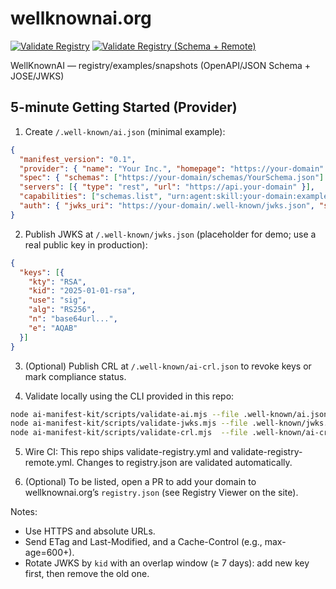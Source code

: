 # wellknownai.org

[![Validate Registry](https://github.com/agentstandards/wellknownai.org/actions/workflows/validate-registry.yml/badge.svg)](https://github.com/agentstandards/wellknownai.org/actions/workflows/validate-registry.yml) [![Validate Registry (Schema + Remote)](https://github.com/agentstandards/wellknownai.org/actions/workflows/validate-registry-remote.yml/badge.svg)](https://github.com/agentstandards/wellknownai.org/actions/workflows/validate-registry-remote.yml)


WellKnownAI — registry/examples/snapshots (OpenAPI/JSON Schema + JOSE/JWKS)

## 5-minute Getting Started (Provider)

1) Create `/.well-known/ai.json` (minimal example):

```json
{
  "manifest_version": "0.1",
  "provider": { "name": "Your Inc.", "homepage": "https://your-domain" },
  "spec": { "schemas": ["https://your-domain/schemas/YourSchema.json"] },
  "servers": [{ "type": "rest", "url": "https://api.your-domain" }],
  "capabilities": ["schemas.list", "urn:agent:skill:your-domain:example.v1"],
  "auth": { "jwks_uri": "https://your-domain/.well-known/jwks.json", "schemes": ["bearer"] }
}
```

2) Publish JWKS at `/.well-known/jwks.json` (placeholder for demo; use a real public key in production):

```json
{
  "keys": [{
    "kty": "RSA",
    "kid": "2025-01-01-rsa",
    "use": "sig",
    "alg": "RS256",
    "n": "base64url...",
    "e": "AQAB"
  }]
}
```

3) (Optional) Publish CRL at `/.well-known/ai-crl.json` to revoke keys or mark compliance status.

4) Validate locally using the CLI provided in this repo:

```bash
node ai-manifest-kit/scripts/validate-ai.mjs --file .well-known/ai.json --out _reports/ai_local.json
node ai-manifest-kit/scripts/validate-jwks.mjs --file .well-known/jwks.json --out _reports/jwks_local.json
node ai-manifest-kit/scripts/validate-crl.mjs  --file .well-known/ai-crl.json --out _reports/crl_local.json
```

5) Wire CI: This repo ships validate-registry.yml and validate-registry-remote.yml. Changes to registry.json are validated automatically.

6) (Optional) To be listed, open a PR to add your domain to wellknownai.org’s `registry.json` (see Registry Viewer on the site).

Notes:
- Use HTTPS and absolute URLs.
- Send ETag and Last-Modified, and a Cache-Control (e.g., max-age=600+).
- Rotate JWKS by `kid` with an overlap window (≥ 7 days): add new key first, then remove the old one.

